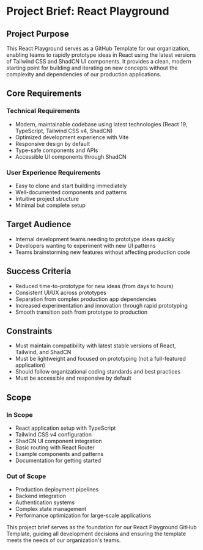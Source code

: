 # Project Brief: React Playground

## Project Purpose

This React Playground serves as a GitHub Template for our organization, enabling teams to rapidly prototype ideas in React using the latest versions of Tailwind CSS and ShadCN UI components. It provides a clean, modern starting point for building and iterating on new concepts without the complexity and dependencies of our production applications.

## Core Requirements

### Technical Requirements

- Modern, maintainable codebase using latest technologies (React 19, TypeScript, Tailwind CSS v4, ShadCN)
- Optimized development experience with Vite
- Responsive design by default
- Type-safe components and APIs
- Accessible UI components through ShadCN

### User Experience Requirements

- Easy to clone and start building immediately
- Well-documented components and patterns
- Intuitive project structure
- Minimal but complete setup

## Target Audience

- Internal development teams needing to prototype ideas quickly
- Developers wanting to experiment with new UI patterns
- Teams brainstorming new features without affecting production code

## Success Criteria

- Reduced time-to-prototype for new ideas (from days to hours)
- Consistent UI/UX across prototypes
- Separation from complex production app dependencies
- Increased experimentation and innovation through rapid prototyping
- Smooth transition path from prototype to production

## Constraints

- Must maintain compatibility with latest stable versions of React, Tailwind, and ShadCN
- Must be lightweight and focused on prototyping (not a full-featured application)
- Should follow organizational coding standards and best practices
- Must be accessible and responsive by default

## Scope

### In Scope

- React application setup with TypeScript
- Tailwind CSS v4 configuration
- ShadCN UI component integration
- Basic routing with React Router
- Example components and patterns
- Documentation for getting started

### Out of Scope

- Production deployment pipelines
- Backend integration
- Authentication systems
- Complex state management
- Performance optimization for large-scale applications

This project brief serves as the foundation for our React Playground GitHub Template, guiding all development decisions and ensuring the template meets the needs of our organization's teams.
